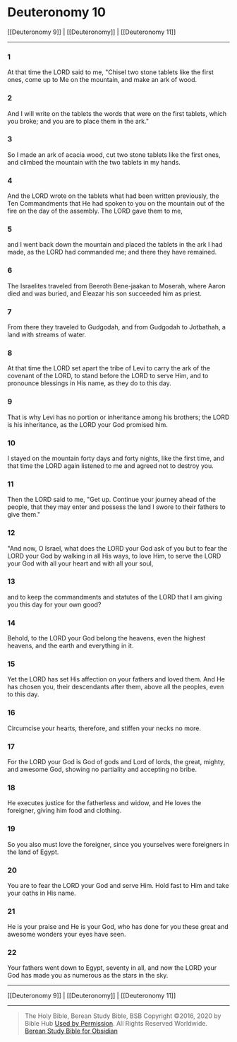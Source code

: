 # Deuteronomy 10

[[Deuteronomy 9]] | [[Deuteronomy]] | [[Deuteronomy 11]]

---

### 1
At that time the LORD said to me, "Chisel two stone tablets like the first ones, come up to Me on the mountain, and make an ark of wood.

### 2
And I will write on the tablets the words that were on the first tablets, which you broke; and you are to place them in the ark."

### 3
So I made an ark of acacia wood, cut two stone tablets like the first ones, and climbed the mountain with the two tablets in my hands.

### 4
And the LORD wrote on the tablets what had been written previously, the Ten Commandments that He had spoken to you on the mountain out of the fire on the day of the assembly. The LORD gave them to me,

### 5
and I went back down the mountain and placed the tablets in the ark I had made, as the LORD had commanded me; and there they have remained.

### 6
The Israelites traveled from Beeroth Bene-jaakan to Moserah, where Aaron died and was buried, and Eleazar his son succeeded him as priest.

### 7
From there they traveled to Gudgodah, and from Gudgodah to Jotbathah, a land with streams of water.

### 8
At that time the LORD set apart the tribe of Levi to carry the ark of the covenant of the LORD, to stand before the LORD to serve Him, and to pronounce blessings in His name, as they do to this day.

### 9
That is why Levi has no portion or inheritance among his brothers; the LORD is his inheritance, as the LORD your God promised him.

### 10
I stayed on the mountain forty days and forty nights, like the first time, and that time the LORD again listened to me and agreed not to destroy you.

### 11
Then the LORD said to me, "Get up. Continue your journey ahead of the people, that they may enter and possess the land I swore to their fathers to give them."

### 12
"And now, O Israel, what does the LORD your God ask of you but to fear the LORD your God by walking in all His ways, to love Him, to serve the LORD your God with all your heart and with all your soul,

### 13
and to keep the commandments and statutes of the LORD that I am giving you this day for your own good?

### 14
Behold, to the LORD your God belong the heavens, even the highest heavens, and the earth and everything in it.

### 15
Yet the LORD has set His affection on your fathers and loved them. And He has chosen you, their descendants after them, above all the peoples, even to this day.

### 16
Circumcise your hearts, therefore, and stiffen your necks no more.

### 17
For the LORD your God is God of gods and Lord of lords, the great, mighty, and awesome God, showing no partiality and accepting no bribe.

### 18
He executes justice for the fatherless and widow, and He loves the foreigner, giving him food and clothing.

### 19
So you also must love the foreigner, since you yourselves were foreigners in the land of Egypt.

### 20
You are to fear the LORD your God and serve Him. Hold fast to Him and take your oaths in His name.

### 21
He is your praise and He is your God, who has done for you these great and awesome wonders your eyes have seen.

### 22
Your fathers went down to Egypt, seventy in all, and now the LORD your God has made you as numerous as the stars in the sky.

---

[[Deuteronomy 9]] | [[Deuteronomy]] | [[Deuteronomy 11]]

---

> The Holy Bible, Berean Study Bible, BSB
> Copyright &copy;2016, 2020 by Bible Hub
> [Used by Permission](https://berean.bible/terms.htm). All Rights Reserved Worldwide.
> [Berean Study Bible for Obsidian](https://github.com/gapmiss/berean-study-bible-for-obsidian)

